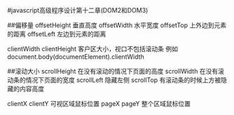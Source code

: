 #javascript高级程序设计第十二章(DOM2和DOM3)

##偏移量
offsetHeight 垂直高度
offsetWidth  水平宽度
offsetTop    上外边到元素的距离
offsetLeft	 左边到元素的距离

clientWidth clientHeight 客户区大小，视口不包括滚动条
例如 document.body(documentElement).clientWidth

##滚动大小
scrollHeight  在没有滚动的情况下页面的高度
scrollWidth   在没有滚动条的情况下页面的宽度
scrollLeft   隐藏左侧
scrollTop    有滚动条的时候上方被隐藏的内容高度

clientX clientY 可视区域鼠标位置
pageX pageY 整个区域鼠标位置



